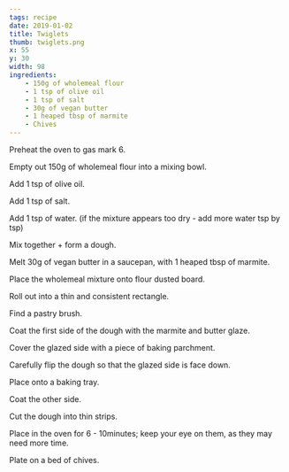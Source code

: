 ```yaml
---
tags: recipe
date: 2019-01-02
title: Twiglets
thumb: twiglets.png
x: 55
y: 30
width: 98
ingredients:
    - 150g of wholemeal flour
    - 1 tsp of olive oil
    - 1 tsp of salt
    - 30g of vegan butter
    - 1 heaped tbsp of marmite
    - Chives
---
```


Preheat the oven to gas mark 6.

Empty out 150g of wholemeal flour into a mixing bowl.

Add 1 tsp of olive oil.

Add 1 tsp of salt.

Add 1 tsp of water. (if the mixture appears too dry - add more water tsp by tsp)

Mix together + form a dough.

Melt 30g of vegan butter in a saucepan, with 1 heaped tbsp of marmite.

Place the wholemeal mixture onto flour dusted board.

Roll out into a thin and consistent rectangle.

Find a pastry brush.

Coat the first side of the dough with the marmite and butter glaze.

Cover the glazed side with a piece of baking parchment.

Carefully flip the dough so that the glazed side is face down.

Place onto a baking tray.

Coat the other side.

Cut the dough into thin strips.

Place in the oven for 6 - 10minutes; keep your eye on them, as they may need more time.

Plate on a bed of chives.